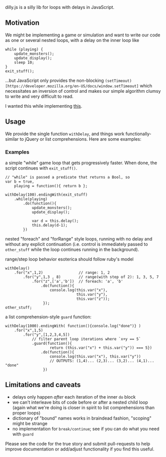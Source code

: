 dilly.js is a silly lib for loops with delays in JavaScript.

## Motivation

We might be implementing a game or simulation and want to write our code
as one or several nested loops, with a delay on the inner loop like

    while (playing) {
        update_monsters();
        update_display();
        sleep 10;
    }
    exit_stuff();

...but JavaScript only provides the non-blocking 
`(setTimeout)[https://developer.mozilla.org/en-US/docs/window.setTimeout]`
which necessitates an inversion of control and makes our simple algorithm
clumsy to write and very difficult to read.

I wanted this while implementing [this](http://jberryman.github.com/fly-mis/).

## Usage

We provide the single function `withDelay`, and things work functionally-
similar to jQuery or list comprehensions. Here are some examples:

### Examples

a simple "while" game loop that gets progressively faster. When done, the script
continues with `exit_stuff()`.

    // "while" is passed a predicate that returns a Bool, so
    var b = true,
        playing = function(){ return b };

    withDelay(100).endingWith(exit_stuff)
        .while(playing)
            .do(function(){
                update_monsters();
                update_display();
        
                var d = this.delay();
                this.delay(d-1);
            })
    

nested "foreach" and "forRange" style loops, running with no delay and without
any explicit continuation (i.e. control is immediately passed to `other_stuff`
while the loop continues running in the background).

range/step loop behavior esoterica should follow ruby's model

    withDelay()
        .for("x",1,2)                // range: 1, 2
            .for("y",1,3 , 8)        // range(with step of 2): 1, 3, 5, 7
                .for("z",['a','b'])  // foreach: 'a', 'b'
                    .do(function(){ 
                        console.log(this.var("x"), 
                                    this.var("y"), 
                                    this.var("z"));
                     });
    other_stuff;


a list comprehension-style `guard` function:

    withDelay(1000).endingWith( function(){console.log("done")} )
        .for("x",1,5)               
            .for("y",[1,2,3,4,5])
                // filter parent loop iterations where `x+y == 5`
                .guard(function(){
                        return (this.var("x") + this.var("y")) === 5})
                    .do(function(){ 
                        console.log(this.var("x"), this.var("y")) 
                        // OUTPUTS: (1,4)... (2,3)... (3,2)... (4,1)... "done" 
                     })


## Limitations and caveats

- delays only happen *after* each iteration of the inner `do` block
- we can't interleave bits of code before or after a nested child loop (again
  what we're doing is closer in spirit to list comprehensions than proper
  loops)
- dictionary of "bound" names works in braindead fashion, "scoping" might be strange
- no implementation for `break/continue`; see if you can do what you need with
  `guard`

Please see the code for the true story and submit pull-requests to help improve 
documentation or add/adjust functionality if you find this useful.
